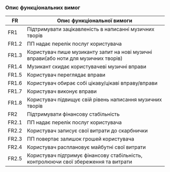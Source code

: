 ### Опис функціональних вимог

|   FR     | Опис функціональної вимоги|
|----------|---------------------------|
| FR1      | Підтримувати зацікавленість в написанні музичних творів|
| FR1.2    | ПП надає перелік послуг користувача |
| FR1.3    | Користувач пише музиканту запит на нові музичні вправи(або ноти для музичних творів)|
| FR1.4    | Музикант скидає користувачеві музичні вправи|
| FR1.5    | Користувач переглядає вправи|
| FR1.6    | Користувач обирає собі цікаву/цікаві вправу/вправи|
| FR1.7    | Користувач виконує вправи|
| FR1.8    | Користувач підвищує свій рівень написання музичних творів|
| FR2      | Підтримувати фінансову стабільність |
| FR2.1    | ПП надає перелік послуг користувача |
| FR2.2    | Користувач записує свої витрати до скарбнички|
| FR2.3    | ПП повертає залишок грошей користувача|
| FR2.4    | Користувач расплановує майбутні свої витрати|
| FR2.5    | Користувач підтримує фінансову стабільність, контролюючи свої збереження та витрати|
